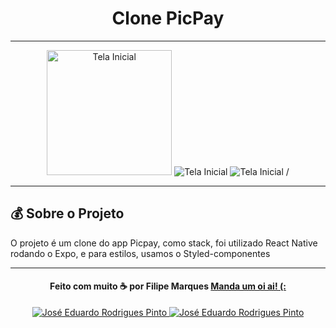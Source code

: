 <h1 align="center">
  Clone PicPay
</h1>



---

<p align="center">
  <img style="width: 200px;" alt="Tela Inicial" src="https://user-images.githubusercontent.com/22108833/87109343-c65b8600-c23a-11ea-9d52-e97acd992284.jpg" />
  <img alt="Tela Inicial" src="https://user-images.githubusercontent.com/22108833/87109344-c78cb300-c23a-11ea-9806-4444f2d55519.jpg" />
  <img alt="Tela Inicial" src="https://user-images.githubusercontent.com/22108833/87109346-c8254980-c23a-11ea-8841-8d36e77f772e.jpg" />
/
</p>

---

## :moneybag: Sobre o Projeto

O projeto é um clone do app Picpay, como stack, foi utilizado React Native rodando o Expo, e para estilos, usamos o Styled-componentes

---

<h4 align="center">
  Feito com muito ☕ por Filipe Marques <a href="mailto:filipenmarques1@gmail.com">Manda um oi ai! (:</a>
</h4>

<p align="center">
  <a href="https://www.linkedin.com/in/filipeNMarques/">
    <img alt="José Eduardo Rodrigues Pinto" src="https://img.shields.io/badge/LinkedIn-filipeNMarques-0e76a8?style=flat&logoColor=white&logo=linkedin">
  </a>
  <a href="https://twitter.com/filipeNMarques">
    <img alt="José Eduardo Rodrigues Pinto" src="https://img.shields.io/twitter/follow/filipeNMarques?style=flat&logoColor=white&logo=Twitter">
  </a>
</p>
